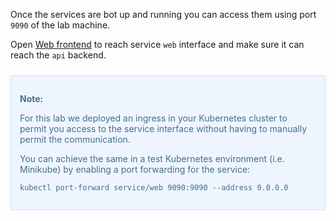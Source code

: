 
Once the services are bot up and running you can access them using port `9090` of the lab machine.

Open [Web frontend](https://[[HOST_SUBDOMAIN]]-9090-[[KATACODA_HOST]].environments.katacoda.com/ui) to reach service `web` interface and make sure it can reach the `api` backend.


<div style="background-color:#eff5ff; color:#416f8c; border:1px solid #d0e0ff; padding:1em; border-radius:3px; margin:24px 0;">
  <p><strong>Note:</strong>
  
  For this lab we deployed an ingress in your Kubernetes cluster to permit you access to the service interface without having to manually permit the communication.

  You can achieve the same in a test Kubernetes environment (i.e. Minikube) by enabling a port forwarding for the service:

  ```
  kubectl port-forward service/web 9090:9090 --address 0.0.0.0
  ```
</p></div>

